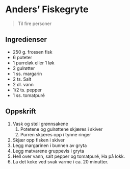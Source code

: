 # Anders’ Fiskegryte
> Til fire personer

## Ingredienser

* 250 g. frossen fisk
* 6 poteter
* 1 purreløk eller 1 løk
* 2 gulrøtter
* 1 ss. margarin
* 2 ts. Salt
* 2 dl. vann
* 1/2 ts. pepper
* 1 ss. tomatpuré

## Oppskrift

1. Vask og stell grønnsakene
   1. Potetene og gulrøttene skjæres i skiver
   2. Purren skjæres opp i tynne ringer
2. Skjær opp fisken i skiver
3. Legg margarinen i bunnen av gryta
4. Legg matvarene gruppevis i gryta
5. Hell over vann, salt pepper og tomatpuré, Ha på lokk.
6. La det koke ved svak varme i ca. 20 minutter.
